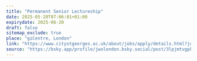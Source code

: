 ```yaml
---
title: "Permanent Senior Lectureship"
date: 2025-05-20T07:06:01+01:00
expirydate: 2025-06-20
draft: false
sitemap_exclude: true
place: "giCentre, London"
link: "https://www.citystgeorges.ac.uk/about/jobs/apply/details.html?jobId=5400&jobTitle=Senior%20Lecturer%20in%20Computer%20Science%20(Data%20Visualization)"
source: "https://bsky.app/profile/jwolondon.bsky.social/post/3lpjmtvgpk22x"
---
```

